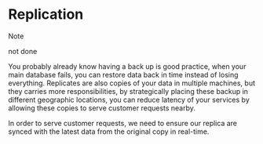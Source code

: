 # Replication

> [!NOTE]
>
> not done

You probably already know having a back up is good practice, when your main database fails, you can restore data back in time instead of losing everything. Replicates are also copies of your data in multiple machines, but they carries more responsibilities, by strategically placing these backup in different geographic locations, you can reduce latency of your services by allowing these copies to serve customer requests nearby.

In order to serve customer requests, we need to ensure our replica are synced with the latest data from the original copy in real-time. 
